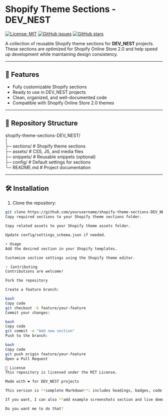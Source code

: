 # Shopify Theme Sections - DEV_NEST

[![License: MIT](https://img.shields.io/badge/License-MIT-green.svg)](https://opensource.org/licenses/MIT)
[![GitHub issues](https://img.shields.io/github/issues/yourusername/shopify-theme-sections-DEV_NEST)](https://github.com/yourusername/shopify-theme-sections-DEV_NEST/issues)
[![GitHub stars](https://img.shields.io/github/stars/yourusername/shopify-theme-sections-DEV_NEST)](https://github.com/yourusername/shopify-theme-sections-DEV_NEST/stargazers)

A collection of reusable Shopify theme sections for **DEV_NEST** projects. These sections are optimized for Shopify Online Store 2.0 and help speed up development while maintaining design consistency.

---

## 🚀 Features

- Fully customizable Shopify sections  
- Ready to use in DEV_NEST projects  
- Clean, organized, and well-documented code  
- Compatible with Shopify Online Store 2.0 themes  

---

## 📂 Repository Structure

shopify-theme-sections-DEV_NEST/  <br>
│ <br>
├─ sections/ # Shopify theme sections  <br>
├─ assets/ # CSS, JS, and media files  <br>
├─ snippets/ # Reusable snippets (optional)  <br>
├─ config/ # Default settings for sections  <br>
└─ README.md # Project documentation  <br>


---

## 🛠 Installation

1. Clone the repository:  
```bash
git clone https://github.com/yourusername/shopify-theme-sections-DEV_NEST.git
Copy required sections to your Shopify theme sections folder.

Copy related assets to your Shopify theme assets folder.

Update config/settings_schema.json if needed.

⚡ Usage
Add the desired section in your Shopify templates.

Customize section settings using the Shopify theme editor.

✨ Contributing
Contributions are welcome!

Fork the repository

Create a feature branch:

bash
Copy code
git checkout -b feature/your-feature
Commit your changes:

bash
Copy code
git commit -m "Add new section"
Push to the branch:

bash
Copy code
git push origin feature/your-feature
Open a Pull Request

📄 License
This repository is licensed under the MIT License.

Made with ❤️ for DEV_NEST projects

This version is **complete Markdown**: includes headings, badges, code blocks, and structured sections—ready for GitHub.  

If you want, I can also **add example screenshots section and live demo placeholders** so your README looks professional and visually appealing.  

Do you want me to do that?
